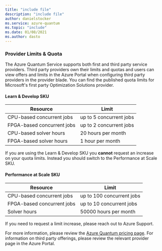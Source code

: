 ```yaml
---
title: "include file"
description: "include file"
author: danielstocker
ms.service: azure-quantum
ms.topic: "include"
ms.date: 01/08/2021
ms.author: dasto
---
```


### Provider Limits & Quota

The Azure Quantum Service supports both first and third party service providers. 
Third party providers own their limits and quotas and users can view offers and limits in the Azure Portal when configuring third party providers in the provider blade. 
You can find the published quota limits for Microsoft's first party Optimization Solutions provider. 

#### Learn & Develop SKU

| Resource | Limit |
| --- | --- |
| CPU-based concurrent jobs | up to 5 concurrent jobs |
| FPGA-based concurrent jobs | up to 2 concurrent jobs |
| CPU-based solver hours | 20 hours per month  |
| FPGA-based solver hours | 1 hour per month  |

If you are using the Learn & Develop SKU you **cannot** request an increase on your quota limits. Instead you should switch to the Performance at Scale SKU.

#### Performance at Scale SKU

| Resource | Limit |
| --- | --- |
| CPU-based concurrent jobs | up to 100 concurrent jobs |
| FPGA-based concurrent jobs | up to 10 concurrent jobs |
| Solver hours | 50000 hours per month  |

If you need to request a limit increase, please reach out to Azure Support. 

For more information, please review the [Azure Quantum pricing page](https://aka.ms/AQ/Pricing).
For information on third party offerings, please review the relevant provider page in the Azure Portal.
